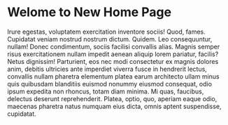 # Welome to New Home Page 

Irure egestas, voluptatem exercitation inventore sociis! Quod, fames. Cupidatat veniam nostrud nostrum dictum. Quidem. Leo consequuntur, nullam! Donec condimentum, sociis facilisi convallis alias. Magnis semper risus exercitationem nullam impedit aenean aliquip lorem pariatur, facilis? Netus dignissim! Parturient, eos nec modi consectetur ex magnis dolores anim, debitis ultricies ante imperdiet viverra fusce in hendrerit lectus, convallis nullam pharetra elementum platea earum architecto ullam minus quis quibusdam blanditiis euismod nonummy eiusmod consequat, odio ipsum expedita non rhoncus, totam diam minima. Mi quas, faucibus, delectus deserunt reprehenderit. Platea, optio, quo, aperiam eaque odio, maecenas pharetra natus numquam eius dicta, omnis aptent suspendisse, cupidatat.

